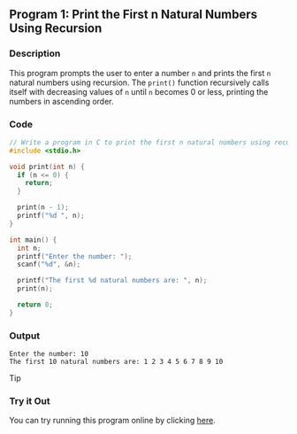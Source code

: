 ## Program 1: Print the First n Natural Numbers Using Recursion

### Description
This program prompts the user to enter a number `n` and prints the first `n` natural numbers using recursion. The `print()` function recursively calls itself with decreasing values of `n` until `n` becomes 0 or less, printing the numbers in ascending order.

### Code
```c
// Write a program in C to print the first n natural numbers using recursion
#include <stdio.h>

void print(int n) {
  if (n <= 0) {
    return;
  }

  print(n - 1);
  printf("%d ", n);
}

int main() {
  int n;
  printf("Enter the number: ");
  scanf("%d", &n);

  printf("The first %d natural numbers are: ", n);
  print(n);

  return 0;
}
```

### Output
```
Enter the number: 10
The first 10 natural numbers are: 1 2 3 4 5 6 7 8 9 10
```

> [!TIP]
> ### Try it Out
> You can try running this program online by clicking [here](https://replit.com/@SabirMallick/RecN).
